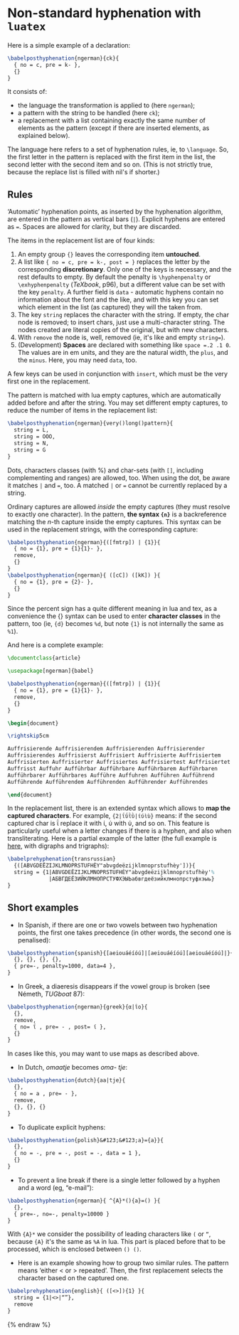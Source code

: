 # Non-standard hyphenation with `luatex`

Here is a simple example of a declaration:
```tex
\babelposthyphenation{ngerman}{ck}{
  { no = c, pre = k- },
  {}
}
```
It consists of:
* the language the transformation is applied to (here `ngerman`);
* a pattern with the string to be handled (here `ck`);
* a replacement with a list containing exactly the same number of
  elements as the pattern (except if there are inserted elements, as
  explained below).

The language here refers to a set of hyphenation rules, ie, to
`\language`. So, the first letter in the pattern is replaced with the
first item in the list, the second letter with the second item and so
on. (This is not strictly true, because the replace list is filled with
nil's if shorter.)

## Rules

‘Automatic’ hyphenation points, as inserted by the hyphenation
algorithm, are entered in the pattern as vertical bars (`|`). Explicit
hyphens are entered as `=`. Spaces are allowed for clarity, but they
are discarded.

The items in the replacement list are of four kinds:

1. An empty group `{}` leaves the corresponding item **untouched**.
2. A list like `{ no = c, pre = k-, post = }` replaces the letter by
the corresponding **discretionary**. Only one of the keys is necessary,
and the rest defaults to empty. By default the penalty is
`\hyphenpenalty` or `\exhyphenpenalty` (_TeXbook_, p96), but a
different value can be set with the key `penalty`. A further field is
`data` - automatic hyphens contain no information about the font and
the like, and with this key you can set which element in the list (as
captured) they will the taken from.
3. The key `string` replaces the character with the string. If empty,
the char node is removed; to insert chars, just use a multi-character
string. The nodes created are literal copies of the original, but with
new characters.
4. With `remove` the node is, well, removed (ie, it's like and empty
`string=`).
5. (Development) **Spaces** are declared with something like `space =.2
.1 0`. The values are in em units, and they are the natural width, the
`plus`, and the `minus`. Here, you may need `data`, too.

A few keys can be used in conjunction with `insert`, which must be the
very first one in the replacement. 

The pattern is matched with lua empty captures, which are automatically
added before and after the string. You may set different empty captures,
to reduce the number of items in the replacement list:
```tex
\babelposthyphenation{ngerman}{very()long()pattern}{
  string = L,
  string = OOO,
  string = N,
  string = G
}
```

Dots, characters classes (with %) and char-sets (with `[]`, including
complementing and ranges) are allowed, too. When using the dot, be
aware it matches `|` and `=`, too. A matched `|` or `=` cannot be
currently replaced by a string.

Ordinary captures are allowed _inside_ the empty captures (they must
resolve to exactly one character). In the pattern, **the syntax `{n}`**
is a backreference matching the _n_-th capture inside the empty
captures. This syntax can be used in the replacement strings, with the
corresponding capture:
```tex
\babelposthyphenation{ngerman}{([fmtrp]) | {1}}{
  { no = {1}, pre = {1}{1}- },
  remove,
  {}
}
\babelposthyphenation{ngerman}{ ([cC]) ([kK]) }{
  { no = {1}, pre = {2}- },
  {}
}
```

Since the percent sign has a quite different meaning in lua and tex, as
a convenience the {} syntax can be used to enter **character classes**
in the pattern, too (ie, `{d}` becomes `%d`, but note `{1}` is not
internally the same as `%1`).

And here is a complete example:
```tex
\documentclass{article}

\usepackage[ngerman]{babel}

\babelposthyphenation{ngerman}{([fmtrp]) | {1}}{
  { no = {1}, pre = {1}{1}- },
  remove,
  {}
}

\begin{document}

\rightskip5cm

Auffrisierende Auffrisierendem Auffrisierenden Auffrisierender
Auffrisierendes Auffrisierst Auffrisiert Auffrisierte Auffrisiertem
Auffrisierten Auffrisierter Auffrisiertes Auffrisiertest Auffrisiertet
Auffrisst Auffuhr Aufführbar Aufführbare Aufführbarem Aufführbaren
Aufführbarer Aufführbares Aufführe Auffuhren Aufführen Aufführend
Aufführende Aufführendem Aufführenden Aufführender Aufführendes

\end{document}
```

In the replacement list, there is an extended syntax which allows to
**map the captured characters**. For example, `{2|ΐΰῒῢ|ίύὶὺ}` means: if
the second captured char is ΐ replace it with ί, ύ with ύ, and so on.
This feature is particularly useful when a letter changes if there is a
hyphen, and also when transliterating. Here is a partial example of the
latter (the full example is [here](../news/whats-new-in-babel-3.44.md),
with digraphs and trigraphs):
```tex
\babelprehyphenation{transrussian}
  {([ABVGDEËZIJKLMNOPRSTUFHÈY"abvgdeëzijklmnoprstufhèy'])}{
  string = {1|ABVGDEËZIJKLMNOPRSTUFHÈY"abvgdeëzijklmnoprstufhèy'%
             |АБВГДЕЁЗИЙКЛМНОПРСТУФХЭЫЬабвгдеёзийклмнопрстуфхэыь}
}
```

## Short examples

* In Spanish, if there are one or two vowels between two hyphenation
  points, the first one takes precedence (in other words, the second
  one is penalised):
```tex
\babelposthyphenation{spanish}{[aeiouáéíóú]|[aeiouáéíóú][aeiouáéíóú]|}{
  {}, {}, {}, {},
  { pre=-, penalty=1000, data=4 },
}
```
* In Greek, a diaeresis disappears if the vowel group is broken (see
  Németh, _TUGboat_ 87):
```tex
\babelposthyphenation{ngerman}{greek}{α|ΐο}{
  {},
  remove,
  { no= ΐ , pre= - , post= ί },
  {}
}
```
In cases like this, you may want to use maps as described above.

* In Dutch, _omaatje_ becomes _oma- tje_:
```tex
\babelposthyphenation{dutch}{aa|tje}{
  {},
  { no = a , pre= - },
  remove,
  {}, {}, {}
}
```
* To duplicate explicit hyphens:
```tex
\babelposthyphenation{polish}&#123;&#123;a}={a}}{
  {},
  { no = -, pre = -, post = -, data = 1 },
  {}
}
```

* To prevent a line break if there is a single letter followed by a
  hyphen and a word (eg, “e-mail”):
```tex
\babelposthyphenation{ngerman}{ ^{A}*(){a}=() }{
  {},
  { pre=-, no=-, penalty=10000 }
}
```
With `{A}*` we consider the possibility of leading characters like `(`
or `“`, because `{A}` it's the same as `%A` in lua. This part is placed
before that to be processed, which is enclosed between `() ()`.

* Here is an example showing how to group two similar rules. The
  pattern means ‘either < or > repeated’. Then, the first replacement
  selects the character based on the captured one.
```tex
\babelprehyphenation{english}{ ([<>]){1} }{
  string = {1|<>|“”},
  remove
}
```

{% endraw %}
